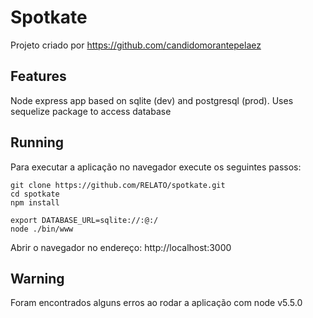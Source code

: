 # Spotkate
Projeto criado por https://github.com/candidomorantepelaez 

## Features
Node express app based on sqlite (dev) and postgresql (prod). Uses sequelize package to access database

## Running
Para executar a aplicação no navegador execute os seguintes passos:

    git clone https://github.com/RELATO/spotkate.git
    cd spotkate
    npm install
    
    export DATABASE_URL=sqlite://:@:/
    node ./bin/www

Abrir o navegador no endereço: http://localhost:3000 

## Warning
Foram encontrados alguns erros ao rodar a aplicação com node v5.5.0
